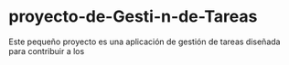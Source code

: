 # proyecto-de-Gesti-n-de-Tareas
Este pequeño proyecto es una aplicación de gestión de tareas diseñada para contribuir a los 

